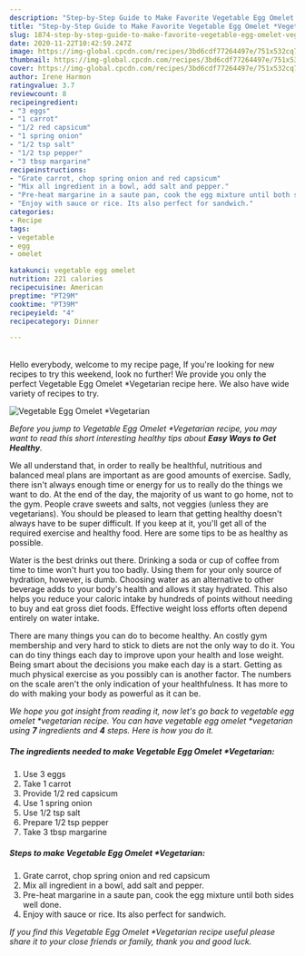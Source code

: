 ```yaml
---
description: "Step-by-Step Guide to Make Favorite Vegetable Egg Omelet *Vegetarian"
title: "Step-by-Step Guide to Make Favorite Vegetable Egg Omelet *Vegetarian"
slug: 1874-step-by-step-guide-to-make-favorite-vegetable-egg-omelet-vegetarian
date: 2020-11-22T10:42:59.247Z
image: https://img-global.cpcdn.com/recipes/3bd6cdf77264497e/751x532cq70/vegetable-egg-omelet-vegetarian-recipe-main-photo.jpg
thumbnail: https://img-global.cpcdn.com/recipes/3bd6cdf77264497e/751x532cq70/vegetable-egg-omelet-vegetarian-recipe-main-photo.jpg
cover: https://img-global.cpcdn.com/recipes/3bd6cdf77264497e/751x532cq70/vegetable-egg-omelet-vegetarian-recipe-main-photo.jpg
author: Irene Harmon
ratingvalue: 3.7
reviewcount: 8
recipeingredient:
- "3 eggs"
- "1 carrot"
- "1/2 red capsicum"
- "1 spring onion"
- "1/2 tsp salt"
- "1/2 tsp pepper"
- "3 tbsp margarine"
recipeinstructions:
- "Grate carrot, chop spring onion and red capsicum"
- "Mix all ingredient in a bowl, add salt and pepper."
- "Pre-heat margarine in a saute pan, cook the egg mixture until both sides well done."
- "Enjoy with sauce or rice. Its also perfect for sandwich."
categories:
- Recipe
tags:
- vegetable
- egg
- omelet

katakunci: vegetable egg omelet 
nutrition: 221 calories
recipecuisine: American
preptime: "PT29M"
cooktime: "PT39M"
recipeyield: "4"
recipecategory: Dinner

---
```

<br>
Hello everybody, welcome to my recipe page, If you're looking for new recipes to try this weekend, look no further! We provide you only the perfect Vegetable Egg Omelet *Vegetarian recipe here. We also have wide variety of recipes to try.
<br>


![Vegetable Egg Omelet *Vegetarian](https://img-global.cpcdn.com/recipes/3bd6cdf77264497e/751x532cq70/vegetable-egg-omelet-vegetarian-recipe-main-photo.jpg)

<i>Before you jump to Vegetable Egg Omelet *Vegetarian recipe, you may want to read this short interesting healthy tips about <strong>Easy Ways to Get Healthy</strong>.</i>

We all understand that, in order to really be healthful, nutritious and balanced meal plans are important as are good amounts of exercise. Sadly, there isn't always enough time or energy for us to really do the things we want to do. At the end of the day, the majority of us want to go home, not to the gym. People crave sweets and salts, not veggies (unless they are vegetarians). You should be pleased to learn that getting healthy doesn't always have to be super difficult. If you keep at it, you'll get all of the required exercise and healthy food. Here are some tips to be as healthy as possible.

Water is the best drinks out there. Drinking a soda or cup of coffee from time to time won't hurt you too badly. Using them for your only source of hydration, however, is dumb. Choosing water as an alternative to other beverage adds to your body's health and allows it stay hydrated. This also helps you reduce your caloric intake by hundreds of points without needing to buy and eat gross diet foods. Effective weight loss efforts often depend entirely on water intake.

There are many things you can do to become healthy. An costly gym membership and very hard to stick to diets are not the only way to do it. You can do tiny things each day to improve upon your health and lose weight. Being smart about the decisions you make each day is a start. Getting as much physical exercise as you possibly can is another factor. The numbers on the scale aren't the only indication of your healthfulness. It has more to do with making your body as powerful as it can be. 


<i>We hope you got insight from reading it, now let's go back to vegetable egg omelet *vegetarian recipe. You can have vegetable egg omelet *vegetarian using <strong>7</strong> ingredients and <strong>4</strong> steps. Here is how you do it.
</i>

##### The ingredients needed to make Vegetable Egg Omelet *Vegetarian:

1. Use 3 eggs
1. Take 1 carrot
1. Provide 1/2 red capsicum
1. Use 1 spring onion
1. Use 1/2 tsp salt
1. Prepare 1/2 tsp pepper
1. Take 3 tbsp margarine


##### Steps to make Vegetable Egg Omelet *Vegetarian:

1. Grate carrot, chop spring onion and red capsicum
1. Mix all ingredient in a bowl, add salt and pepper.
1. Pre-heat margarine in a saute pan, cook the egg mixture until both sides well done.
1. Enjoy with sauce or rice. Its also perfect for sandwich.


<i>If you find this Vegetable Egg Omelet *Vegetarian recipe useful please share it to your close friends or family, thank you and good luck.</i>
